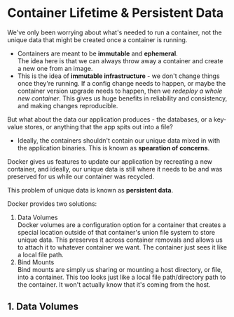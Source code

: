 # Container Lifetime & Persistent Data

We've only been worrying about what's needed to run a container, not the unique data that might be created once a container is running.

*   Containers are meant to be **immutable** and **ephemeral**. <br>
    The idea here is that we can always throw away a container and create a new one from an image. 
*   This is the idea of **immutable infrastructure** - we don't change things
    once they're running. If a config change needs to happen, or maybe the container version upgrade needs to happen, then we *redeploy a whole new container*. This gives us huge benefits in reliability and consistency, and making changes reproducible.

But what about the data our application produces - the databases, or a key-value stores, or anything that the app spits out into a file?

*   Ideally, the containers shouldn't contain our unique data mixed in with the
    application binaries. This is known as **spearation of concerns**.

Docker gives us features to update our application by recreating a new container, and ideally, our unique data is still where it needs to be and was preserved for us while our container was recycled. <br>

This problem of unique data is known as **persistent data**.

Docker provides two solutions:
1.  Data Volumes <br>
    Docker volumes are a configuration option for a container that creates a special location outside of that container's union file system to store unique data. This preserves it across container removals and allows us to attach it to whatever container we want. The container just sees it like a local file path.
2.  Bind Mounts <br>
    Bind mounts are simply us sharing or mounting a host directory, or file, into a container. This too looks just like a local file path/directory path to the container. It won't actually know that it's coming from the host.

## 1. Data Volumes

